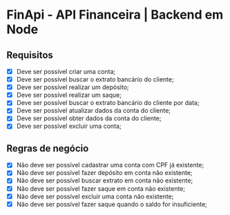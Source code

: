 # FinApi - API Financeira | Backend em Node

## Requisitos

- [x] Deve ser possível criar uma conta;
- [x] Deve ser possível buscar o extrato bancário do cliente;
- [x] Deve ser possível realizar um depósito;
- [x] Deve ser possível realizar um saque;
- [x] Deve ser possível buscar o extrato bancário do cliente por data;
- [x] Deve ser possível atualizar dados da conta do cliente;
- [x] Deve ser possível obter dados da conta do cliente;
- [x] Deve ser possível excluir uma conta;

## Regras de negócio

- [x] Não deve ser possível cadastrar uma conta com CPF já existente;
- [x] Não deve ser possível fazer depósito em conta não existente;
- [x] Não deve ser possível buscar extrato em conta não existente;
- [x] Não deve ser possível fazer saque em conta não existente;
- [x] Não deve ser possível excluir uma conta não existente;
- [x] Não deve ser possível fazer saque quando o saldo for insuficiente;